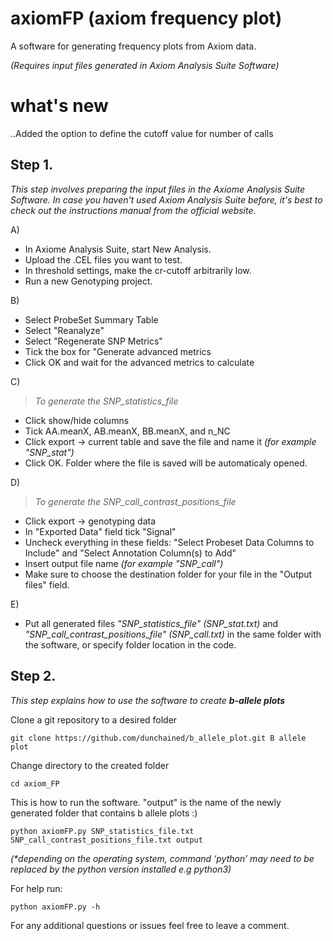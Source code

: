 # axiomFP (axiom frequency plot)
A software for generating frequency plots from Axiom data.

_(Requires input files generated in Axiom Analysis Suite Software)_

# what's new
..Added the option to define the cutoff value for number of calls

## Step 1. 
_This step involves preparing the input files in the Axiome Analysis Suite  Software._
_In case you haven't used Axiom Analysis Suite before, it's best to check out the instructions manual from the official website._

A)

* In Axiome Analysis Suite, start New Analysis.
* Upload the .CEL files you want to test.
* In threshold settings, make the cr-cutoff arbitrarily low.
* Run a new Genotyping project.

B)

* Select ProbeSet Summary Table
* Select "Reanalyze"
* Select "Regenerate SNP Metrics"
* Tick the box for "Generate advanced metrics
* Click OK and wait for the advanced metrics to calculate

C)
> _To generate the SNP_statistics_file_
> 
* Click show/hide columns
* Tick AA.meanX, AB.meanX, BB.meanX, and n_NC
* Click export -> current table and save the file and name it _(for example "SNP_stat")_
*  Click OK. Folder where the file is saved will be automaticaly opened. 

D) 
> _To generate the SNP_call_contrast_positions_file_
> 
* Click export -> genotyping data
* In "Exported Data" field tick "Signal"
* Uncheck everything in these fields: "Select Probeset Data Columns to Include" and "Select Annotation Column(s) to Add" 
* Insert output file name _(for example "SNP_call")_
* Make sure to choose the destination folder for your file in the "Output files" field.

E) 

* Put all generated files _"SNP_statistics_file"_ _(SNP_stat.txt)_ and _"SNP_call_contrast_positions_file"_ _(SNP_call.txt)_ in the same folder with the software, or specify folder location in the code.

## Step 2. 
_This step explains how to use the software to create **b-allele plots**_

Clone a git repository to a desired folder 

`git clone https://github.com/dunchained/b_allele_plot.git B allele plot`

Change directory to the created folder
 
`cd axiom_FP`

This is how to run the software. "output" is the name of the newly generated folder that contains b allele plots :)

`python axiomFP.py SNP_statistics_file.txt SNP_call_contrast_positions_file.txt output`

_(*depending on the operating system, command ‘python’ may need to be replaced by the python version installed e.g python3)_

For help run:

`python axiomFP.py -h`

For any additional questions or issues feel free to leave a comment.
